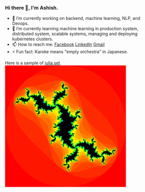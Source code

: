### Hi there 👋, I'm Ashish. 
- 🔭 I’m currently working on backend, machine learning, NLP, and Devops.
- 🌱 I’m currently learning machine learning in production system, distributed system, scalable systems, managing and deploying kubernetes clusters.
- 📫 How to reach me: [Facebook](https://www.facebook.com/ashishsubedi.fb) [LinkedIn](https://www.linkedin.com/in/ashish-s-4692b810b/) [Gmail](mailto:iamashishsubedi@gmail.com)
- ⚡ Fun fact: Karoke means "empty orchestra" in Japanese.

Here is  a sample of [julia set](https://github.com/ashishsubedi/julia-set-visualization). 
![Julia Set Visualzation](https://github.com/ashishsubedi/julia-set-visualization/blob/main/julia-set-1.gif)
